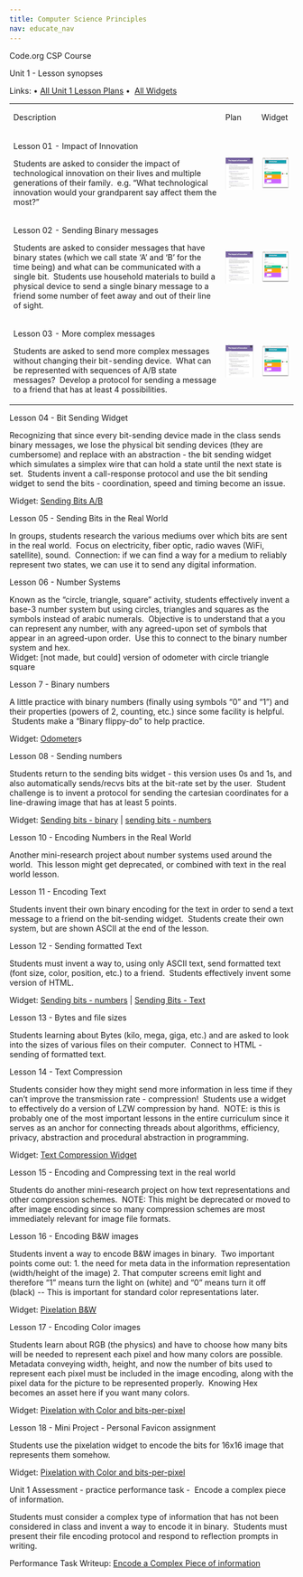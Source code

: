 ```yaml
---
title: Computer Science Principles
nav: educate_nav
---
```

<body class="c8"><p class="c2 title"><a name="h.1osc48kawasb"></a><span>Code.org CSP Course</span></p><p class="c2 subtitle"><a name="h.wamd0bfh7pbc"></a><span>Unit 1 - Lesson synopses</span></p><p class="c2"><span>Links: &bull; </span><span class="c6"><a class="c10" href="https://drive.google.com/folderview?id=0B21d4g64Z62YS0FIdjhENWtIcDg&amp;usp=sharing">All Unit 1 Lesson Plans</a></span><span>&nbsp;&bull; &nbsp;</span><span class="c6"><a class="c10" href="http://www.google.com/url?q=http%3A%2F%2Fcspdashboard-c9-bfranke.c9.io%2Fhome.html&amp;sa=D&amp;sntz=1&amp;usg=AFQjCNH0AmttD1CCMCYxgI401BpAzojbxw">All Widgets</a></span></p><p class="c0"><span></span></p><p class="c0"><span></span></p><a href="#" name="48573429ded451fa4ae82c665095671dad64f69b"></a><a href="#" name="0"></a><table cellpadding="0" cellspacing="0" class="c14"><tbody><tr class="c15"><td class="c5" colspan="1" rowspan="1"><p class="c7"><span class="c3">Description</span></p></td><td class="c12" colspan="1" rowspan="1"><p class="c7"><span class="c3">Plan</span></p></td><td class="c13" colspan="1" rowspan="1"><p class="c7"><span class="c3">Widget</span></p></td></tr><tr class="c15"><td class="c5" colspan="1" rowspan="1"><p class="c1"><span class="c4">Lesson 01 - Impact of Innovation</span></p><p class="c1"><span class="c3">Students are asked to consider the impact of technological innovation on their lives and multiple generations of their family. &nbsp;e.g. &ldquo;What technological innovation would your grandparent say affect them the most?&rdquo;</span></p><p class="c7 c9"><span class="c3"></span></p></td><td class="c12" colspan="1" rowspan="1"><p class="c7"><span style="overflow: hidden; display: inline-block; margin: 0.00px 0.00px; border: 0.00px solid #000000; transform: rotate(0.00rad) translateZ(0px); -webkit-transform: rotate(0.00rad) translateZ(0px); width: 50.00px; height: 59.00px;"><img alt="" src="images/image00.png" style="width: 50.00px; height: 59.00px; margin-left: 0.00px; margin-top: 0.00px; transform: rotate(0.00rad) translateZ(0px); -webkit-transform: rotate(0.00rad) translateZ(0px);" title=""></span></p></td><td class="c13" colspan="1" rowspan="1"><p class="c7"><span style="overflow: hidden; display: inline-block; margin: 0.00px 0.00px; border: 0.00px solid #000000; transform: rotate(0.00rad) translateZ(0px); -webkit-transform: rotate(0.00rad) translateZ(0px); width: 50.00px; height: 58.00px;"><img alt="" src="images/image01.png" style="width: 50.00px; height: 58.00px; margin-left: 0.00px; margin-top: 0.00px; transform: rotate(0.00rad) translateZ(0px); -webkit-transform: rotate(0.00rad) translateZ(0px);" title=""></span></p></td></tr><tr class="c15"><td class="c5" colspan="1" rowspan="1"><p class="c1"><span class="c4">Lesson 02 - Sending Binary messages</span></p><p class="c1"><span class="c3">Students are asked to consider messages that have binary states (which we call state &lsquo;A&rsquo; and &lsquo;B&rsquo; for the time being) and what can be communicated with a single bit. &nbsp;Students use household materials to build a physical device to send a single binary message to a friend some number of feet away and out of their line of sight. </span></p><p class="c7 c9"><span class="c3"></span></p></td><td class="c12" colspan="1" rowspan="1"><p class="c7"><span style="overflow: hidden; display: inline-block; margin: 0.00px 0.00px; border: 0.00px solid #000000; transform: rotate(0.00rad) translateZ(0px); -webkit-transform: rotate(0.00rad) translateZ(0px); width: 50.00px; height: 59.00px;"><img alt="" src="images/image00.png" style="width: 50.00px; height: 59.00px; margin-left: 0.00px; margin-top: 0.00px; transform: rotate(0.00rad) translateZ(0px); -webkit-transform: rotate(0.00rad) translateZ(0px);" title=""></span></p></td><td class="c13" colspan="1" rowspan="1"><p class="c7"><span style="overflow: hidden; display: inline-block; margin: 0.00px 0.00px; border: 0.00px solid #000000; transform: rotate(0.00rad) translateZ(0px); -webkit-transform: rotate(0.00rad) translateZ(0px); width: 50.00px; height: 58.00px;"><img alt="" src="images/image01.png" style="width: 50.00px; height: 58.00px; margin-left: 0.00px; margin-top: 0.00px; transform: rotate(0.00rad) translateZ(0px); -webkit-transform: rotate(0.00rad) translateZ(0px);" title=""></span></p></td></tr><tr class="c15"><td class="c5" colspan="1" rowspan="1"><p class="c1"><span class="c4">Lesson 03 - More complex messages</span></p><p class="c1"><span class="c3">Students are asked to send more complex messages without changing their bit-sending device. &nbsp;What can be represented with sequences of A/B state messages? &nbsp;Develop a protocol for sending a message to a friend that has at least 4 possibilities.</span></p><p class="c7 c9"><span class="c3"></span></p></td><td class="c12" colspan="1" rowspan="1"><p class="c7"><span style="overflow: hidden; display: inline-block; margin: 0.00px 0.00px; border: 0.00px solid #000000; transform: rotate(0.00rad) translateZ(0px); -webkit-transform: rotate(0.00rad) translateZ(0px); width: 50.00px; height: 59.00px;"><img alt="" src="images/image00.png" style="width: 50.00px; height: 59.00px; margin-left: 0.00px; margin-top: 0.00px; transform: rotate(0.00rad) translateZ(0px); -webkit-transform: rotate(0.00rad) translateZ(0px);" title=""></span></p></td><td class="c13" colspan="1" rowspan="1"><p class="c7"><span style="overflow: hidden; display: inline-block; margin: 0.00px 0.00px; border: 0.00px solid #000000; transform: rotate(0.00rad) translateZ(0px); -webkit-transform: rotate(0.00rad) translateZ(0px); width: 50.00px; height: 58.00px;"><img alt="" src="images/image01.png" style="width: 50.00px; height: 58.00px; margin-left: 0.00px; margin-top: 0.00px; transform: rotate(0.00rad) translateZ(0px); -webkit-transform: rotate(0.00rad) translateZ(0px);" title=""></span></p></td></tr></tbody></table><p class="c0"><span></span></p><p class="c0"><span></span></p><p class="c0"><span></span></p><p class="c0"><span></span></p><p class="c0"><span></span></p><p class="c0"><span></span></p><p class="c2"><span class="c11">Lesson 04 - Bit Sending Widget</span></p><p class="c2"><span>Recognizing that since every bit-sending device made in the class sends binary messages, we lose the physical bit sending devices (they are cumbersome) and replace with an abstraction - the bit sending widget which simulates a simplex wire that can hold a state until the next state is set. &nbsp;Students invent a call-response protocol and use the bit sending widget to send the bits - coordination, speed and timing become an issue.</span></p><p class="c2"><span class="c11">Widget</span><span>: </span><span class="c6"><a class="c10" href="http://www.google.com/url?q=http%3A%2F%2Fbit.ly%2FsendingBits_AB&amp;sa=D&amp;sntz=1&amp;usg=AFQjCNEOnTbzn7ZFr9SHQD8e9tw_2-_SeQ">Sending Bits A/B</a></span></p><p class="c0"><span></span></p><p class="c2"><span class="c11">Lesson 05 - Sending Bits in the Real World</span></p><p class="c2"><span>In groups, students research the various mediums over which bits are sent in the real world. &nbsp;Focus on electricity, fiber optic, radio waves (WiFi, satellite), sound. &nbsp;Connection: if we can find a way for a medium to reliably represent two states, we can use it to send any digital information.</span></p><p class="c0"><span></span></p><p class="c2"><span class="c11">Lesson 06 - Number Systems</span></p><p class="c2"><span>Known as the &ldquo;circle, triangle, square&rdquo; activity, students effectively invent a base-3 number system but using circles, triangles and squares as the symbols instead of arabic numerals. &nbsp;Objective is to understand that a you can represent any number, with any agreed-upon set of symbols that appear in an agreed-upon order. &nbsp;Use this to connect to the binary number system and </span><span>hex</span><span>. <br></span><span class="c11">Widget</span><span>: [not made, but could] version of odometer with circle triangle square</span></p><p class="c0"><span></span></p><p class="c2"><span class="c11">Lesson 7 - Binary numbers</span></p><p class="c2"><span>A little practice with binary numbers (finally using symbols &ldquo;0&rdquo; and &ldquo;1&rdquo;) and their properties (powers of 2, counting, etc.) since some facility is helpful. &nbsp;Students make a &ldquo;Binary flippy-do&rdquo; to help practice.</span></p><p class="c2"><span class="c11">Widget</span><span>: </span><span class="c6"><a class="c10" href="http://www.google.com/url?q=http%3A%2F%2Fcspdashboard-c9-bfranke.c9.io%2FOdometers%2F&amp;sa=D&amp;sntz=1&amp;usg=AFQjCNFgjHlcl0tfL9JTWiB3m700MfGtqQ">Odometer</a></span><span>s</span></p><p class="c0"><span></span></p><p class="c2"><span class="c11">Lesson 08 - Sending numbers</span></p><p class="c2"><span>Students return to the sending bits widget - this version uses 0s and 1s, and also automatically sends/recvs bits at the bit-rate set by the user. &nbsp;Student challenge is to invent a protocol for sending the cartesian coordinates for a line-drawing image that has at least 5 points.</span></p><p class="c2"><span class="c11">Widget</span><span>: </span><span class="c6"><a class="c10" href="http://www.google.com/url?q=http%3A%2F%2Fbit.ly%2FsendingBits_binary&amp;sa=D&amp;sntz=1&amp;usg=AFQjCNHDs2amPwKxLhHmnsZcwf7fxVnHqw">Sending bits - binary</a></span><span>&nbsp;| </span><span class="c6"><a class="c10" href="http://www.google.com/url?q=http%3A%2F%2Fbit.ly%2FsendingBits_numbers&amp;sa=D&amp;sntz=1&amp;usg=AFQjCNHs4D52JQimOMh8H08EvRrn-4KLUQ">sending bits - numbers</a></span></p><p class="c0"><span></span></p><p class="c2"><span class="c11">Lesson 10 - Encoding Numbers in the Real World</span></p><p class="c2"><span>Another mini-research project about number systems used around the world. &nbsp;This lesson might get deprecated, or combined with text in the real world lesson.</span></p><p class="c0"><span></span></p><p class="c2"><span class="c11">Lesson 11 - Encoding Text</span></p><p class="c2"><span>Students invent their own binary encoding for the text in order to send a text message to a friend on the bit-sending widget. &nbsp;Students create their own system, but are shown ASCII at the end of the lesson.</span></p><p class="c0"><span></span></p><p class="c2"><span class="c11">Lesson 12 - Sending formatted Text</span></p><p class="c2"><span>Students must invent a way to, using only ASCII text, send formatted text (font size, color, position, etc.) to a friend. &nbsp;Students effectively invent some version of HTML.</span></p><p class="c2"><span class="c11">Widget</span><span>: </span><span class="c6"><a class="c10" href="http://www.google.com/url?q=http%3A%2F%2Fbit.ly%2FsendingBits_numbers&amp;sa=D&amp;sntz=1&amp;usg=AFQjCNHs4D52JQimOMh8H08EvRrn-4KLUQ">Sending bits - numbers</a></span><span>&nbsp;| </span><span class="c6"><a class="c10" href="http://www.google.com/url?q=http%3A%2F%2Fbit.ly%2FsendingBits_text&amp;sa=D&amp;sntz=1&amp;usg=AFQjCNGhpNYdMpdcP93yDB4J3Is7CzjzLA">Sending Bits - Text</a></span></p><p class="c0"><span></span></p><p class="c2"><span class="c11">Lesson 13 - Bytes and file sizes</span></p><p class="c2"><span>Students learning about Bytes (kilo, mega, giga, etc.) and are asked to look into the sizes of various files on their computer. &nbsp;</span><span>Connect to HTML - sending of formatted text.</span></p><p class="c0"><span></span></p><p class="c2"><span class="c11">Lesson 14 - Text Compression</span></p><p class="c2"><span>Students consider how they might send more information in less time if they can&rsquo;t improve the transmission rate - compression! &nbsp;Students use a widget to effectively do a version of LZW compression by hand. &nbsp;NOTE: is this is probably one of the most important lessons in the entire curriculum since it serves as an anchor for connecting threads about algorithms, efficiency, privacy, abstraction and procedural abstraction in programming.</span></p><p class="c2"><span class="c11">Widget</span><span>: </span><span class="c6"><a class="c10" href="http://www.google.com/url?q=http%3A%2F%2Fbit.ly%2Fcsp_textCompression&amp;sa=D&amp;sntz=1&amp;usg=AFQjCNFOPo0sYWmLsGZbxfLpIpD_6JWwyA">Text Compression Widget</a></span></p><p class="c0"><span></span></p><p class="c2"><span class="c11">Lesson 15 - Encoding and Compressing text in the real world</span></p><p class="c2"><span>Students do another mini-research project on how text representations and other compression schemes. &nbsp;NOTE: This might be deprecated or moved to after image encoding since so many compression schemes are most immediately relevant for image file formats.</span></p><p class="c0"><span></span></p><p class="c2"><span class="c11">Lesson 16 - Encoding B&amp;W images</span></p><p class="c2"><span>Students invent a way to encode B&amp;W images in binary. &nbsp;Two important points come out: 1. the need for meta data in the information representation (width/height of the image) 2. That computer screens emit light and therefore &ldquo;1&rdquo; means turn the light on (white) and &ldquo;0&rdquo; means turn it off (black) -- This is important for standard color representations later.</span></p><p class="c2"><span class="c11">Widget</span><span>: </span><span class="c6"><a class="c10" href="http://www.google.com/url?q=http%3A%2F%2Fcspdashboard-c9-bfranke.c9.io%2FPixelation%2FPixelation_v2.html&amp;sa=D&amp;sntz=1&amp;usg=AFQjCNE7rbfniMJ4avJBtXRA6R-Qi3yCHw">Pixelation B&amp;W</a></span></p><p class="c0"><span></span></p><p class="c2"><span class="c11">Lesson 17 - Encoding Color images</span></p><p class="c2"><span>Students learn about RGB (the physics) and have to choose how many bits will be needed to represent each pixel and how many colors are possible. Metadata conveying width, height, and now the number of bits used to represent each pixel must be included in the image encoding, along with the pixel data for the picture to be represented properly. &nbsp;Knowing Hex becomes an asset here if you want many colors.</span></p><p class="c2"><span class="c11">Widget</span><span>: </span><span class="c6"><a class="c10" href="http://www.google.com/url?q=http%3A%2F%2Fcspdashboard-c9-bfranke.c9.io%2FPixelation%2FPixelation_v4.html&amp;sa=D&amp;sntz=1&amp;usg=AFQjCNGis1-E2oVRu73--PgrTHSCjpQ-rQ">Pixelation with Color and bits-per-pixel</a></span></p><p class="c0"><span></span></p><p class="c2"><span class="c11">Lesson 18 - Mini Project - Personal Favicon assignment</span></p><p class="c2"><span>Students use the pixelation widget to encode the bits for 16x16 image that represents them somehow. </span></p><p class="c2"><span class="c11">Widget</span><span>: </span><span class="c6"><a class="c10" href="http://www.google.com/url?q=http%3A%2F%2Fcspdashboard-c9-bfranke.c9.io%2FPixelation%2FPixelation_v4.html&amp;sa=D&amp;sntz=1&amp;usg=AFQjCNGis1-E2oVRu73--PgrTHSCjpQ-rQ">Pixelation with Color and bits-per-pixel</a></span></p><p class="c0"><span></span></p><p class="c2"><span class="c11">Unit 1 Assessment - practice performance task - &nbsp;Encode a complex piece of information. &nbsp;</span></p><p class="c2"><span>Students must consider a complex type of information that has not been considered in class and invent a way to encode it in binary. &nbsp;Students must present their file encoding protocol and respond to reflection prompts in writing. &nbsp;</span></p><p class="c2"><span class="c11">Performance Task Writeup</span><span>: </span><span class="c6"><a class="c10" href="https://docs.google.com/a/code.org/document/d/1YnEyXcUz8N-goWSXMZRIhpZ2ogI29-YDY--RcO3erFc/edit">Encode a Complex Piece of information</a></span></p></body></html>